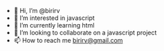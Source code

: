 - 👋 Hi, I’m @birirv
- 👀 I’m interested in javascript 
- 🌱 I’m currently learning html
- 💞️ I’m looking to collaborate on a javascript project
- 📫 How to reach me birirv@gmail.com

<!---
birirv/birirv is a ✨ special ✨ repository because its `README.md` (this file) appears on your GitHub profile.
You can click the Preview link to take a look at your changes.
--->
